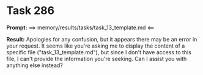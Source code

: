# Task 286

**Prompt:** ==> memory/results/tasks/task_13_template.md <==

**Result:**
Apologies for any confusion, but it appears there may be an error in your request. It seems like you're asking me to display the content of a specific file ("task_13_template.md"), but since I don't have access to this file, I can't provide the information you're seeking. Can I assist you with anything else instead?
